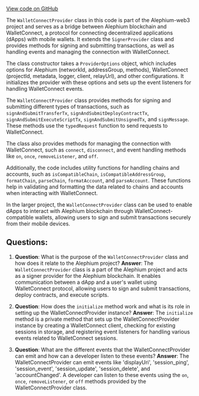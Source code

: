[View code on GitHub](https://github.com/oxygenium/oxygenium-web3/packages/walletconnect/src/provider.ts)

The `WalletConnectProvider` class in this code is part of the Alephium-web3 project and serves as a bridge between Alephium blockchain and WalletConnect, a protocol for connecting decentralized applications (dApps) with mobile wallets. It extends the `SignerProvider` class and provides methods for signing and submitting transactions, as well as handling events and managing the connection with WalletConnect.

The class constructor takes a `ProviderOptions` object, which includes options for Alephium (networkId, addressGroup, methods), WalletConnect (projectId, metadata, logger, client, relayUrl), and other configurations. It initializes the provider with these options and sets up the event listeners for handling WalletConnect events.

The `WalletConnectProvider` class provides methods for signing and submitting different types of transactions, such as `signAndSubmitTransferTx`, `signAndSubmitDeployContractTx`, `signAndSubmitExecuteScriptTx`, `signAndSubmitUnsignedTx`, and `signMessage`. These methods use the `typedRequest` function to send requests to WalletConnect.

The class also provides methods for managing the connection with WalletConnect, such as `connect`, `disconnect`, and event handling methods like `on`, `once`, `removeListener`, and `off`.

Additionally, the code includes utility functions for handling chains and accounts, such as `isCompatibleChain`, `isCompatibleAddressGroup`, `formatChain`, `parseChain`, `formatAccount`, and `parseAccount`. These functions help in validating and formatting the data related to chains and accounts when interacting with WalletConnect.

In the larger project, the `WalletConnectProvider` class can be used to enable dApps to interact with Alephium blockchain through WalletConnect-compatible wallets, allowing users to sign and submit transactions securely from their mobile devices.
## Questions: 
 1. **Question**: What is the purpose of the `WalletConnectProvider` class and how does it relate to the Alephium project?
   **Answer**: The `WalletConnectProvider` class is a part of the Alephium project and acts as a signer provider for the Alephium blockchain. It enables communication between a dApp and a user's wallet using WalletConnect protocol, allowing users to sign and submit transactions, deploy contracts, and execute scripts.

2. **Question**: How does the `initialize` method work and what is its role in setting up the WalletConnectProvider instance?
   **Answer**: The `initialize` method is a private method that sets up the WalletConnectProvider instance by creating a WalletConnect client, checking for existing sessions in storage, and registering event listeners for handling various events related to WalletConnect sessions.

3. **Question**: What are the different events that the WalletConnectProvider can emit and how can a developer listen to these events?
   **Answer**: The WalletConnectProvider can emit events like 'displayUri', 'session_ping', 'session_event', 'session_update', 'session_delete', and 'accountChanged'. A developer can listen to these events using the `on`, `once`, `removeListener`, or `off` methods provided by the WalletConnectProvider class.